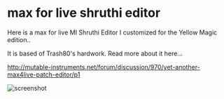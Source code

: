 max for live shruthi editor
========

Here is a max for live MI Shruthi Editor I customized for the Yellow Magic edition..

It is based of Trash80's hardwork.  Read more about it here...

http://mutable-instruments.net/forum/discussion/970/yet-another-max4live-patch-editor/p1

![screenshot](https://cloud.githubusercontent.com/assets/7449649/25471291/c06bccc0-2b69-11e7-9637-be42407121b4.png)
